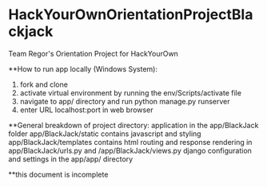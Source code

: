 # HackYourOwnOrientationProjectBlackjack

Team Regor's Orientation Project for HackYourOwn 

**How to run app locally (Windows System):
1. fork and clone
2. activate virtual environment by running the env/Scripts/activate file
3. navigate to app/ directory and run python manage.py runserver
4. enter URL localhost:port in web browser

**General breakdown of project directory:
application in the app/BlackJack folder
app/BlackJack/static contains javascript and styling
app/BlackJack/templates contains html
routing and response rendering in app/BlackJack/urls.py and /app/BlackJack/views.py
django configuration and settings in the app/app/ directory

**this document is incomplete
